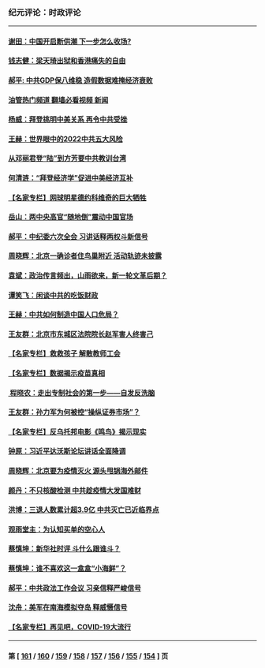 ### 纪元评论：时政评论
---
#### [谢田：中国开启断供潮 下一步怎么收场?](../../pages/nsc1025/n13518660.md?01210330) 
#### [钱志健：梁天琦出狱和香港痛失的自由](../../pages/nsc1025/n13518548.md?01210330) 
#### [郝平: 中共GDP保八维稳 造假数据难掩经济衰败](../../pages/nsc1025/n13516248.md?01210330) 
#### [油管热门频道 翻墙必看视频 新闻](ok?01210330)
#### [杨威：拜登挑明中美关系 再令中共受挫](../../pages/nsc1025/n13517055.md?01210330) 
#### [王赫：世界眼中的2022中共五大风险](../../pages/nsc1025/n13516882.md?01210330) 
#### [从邓丽君登“陆”到方芳要中共教训台湾](../../pages/nsc1025/n13517100.md?01210330) 
#### [何清涟：“拜登经济学”促进中美经济互补](../../pages/nsc1025/n13516683.md?01210330) 
#### [【名家专栏】网球明星德约科维奇的巨大牺牲](../../pages/nsc1025/n13515823.md?01210330) 
#### [岳山：两中央高官“随地倒”震动中国官场](../../pages/nsc1025/n13515984.md?01210330) 
#### [郝平：中纪委六次全会 习讲话释两权斗新信号](../../pages/nsc1025/n13516021.md?01210330) 
#### [周晓辉：北京一确诊者住鸟巢附近 活动轨迹未披露](../../pages/nsc1025/n13515913.md?01210330) 
#### [袁斌：政治传言频出，山雨欲来，新一轮文革后期？](../../pages/nsc1025/n13515245.md?01210330) 
#### [谭笑飞：闲谈中共的吃饭财政](../../pages/nsc1025/n13515210.md?01210330) 
#### [王赫：中共如何制造中国人口危局？](../../pages/nsc1025/n13514568.md?01210330) 
#### [王友群：北京市东城区法院院长赵军害人终害己](../../pages/nsc1025/n13514140.md?01210330) 
#### [【名家专栏】救救孩子 解散教师工会](../../pages/nsc1025/n13513603.md?01210330) 
#### [【名家专栏】数据揭示疫苗真相](../../pages/nsc1025/n13513380.md?01210330) 
#### [ 程晓农：走出专制社会的第一步——自发反洗脑](../../pages/nsc1025/n13512864.md?01210330) 
#### [王友群：孙力军为何被控“操纵证券市场”？](../../pages/nsc1025/n13511685.md?01210330) 
#### [【名家专栏】反乌托邦电影《鸣鸟》揭示现实](../../pages/nsc1025/n13510897.md?01210330) 
#### [钟原：习近平达沃斯论坛讲话全面降调](../../pages/nsc1025/n13511646.md?01210330) 
#### [周晓辉：北京要为疫情灭火 源头甩锅海外邮件](../../pages/nsc1025/n13511510.md?01210330) 
#### [颜丹：不只核酸检测 中共趁疫情大发国难财](../../pages/nsc1025/n13511390.md?01210330) 
#### [洪博：三退人数累计超3.9亿 中共灭亡已近临界点](../../pages/nsc1025/n13510842.md?01210330) 
#### [观雨堂主：为认知买单的空心人](../../pages/nsc1025/n13511099.md?01210330) 
#### [蔡慎坤：新华社时评 斗什么跟谁斗？](../../pages/nsc1025/n13510628.md?01210330) 
#### [蔡慎坤：谁不喜欢这一盒盒“小海鲜”？](../../pages/nsc1025/n13509889.md?01210330) 
#### [郝平：中共政法工作会议 习亲信释严峻信号](../../pages/nsc1025/n13509297.md?01210330) 
#### [沈舟：美军在南海模拟夺岛 释威慑信号](../../pages/nsc1025/n13509242.md?01210330) 
#### [【名家专栏】再见吧，COVID-19大流行](../../pages/nsc1025/n13509641.md?01210330) 

---
#### 第 [ [161](./161.md?01210330) / [160](./160.md?01210330) / [159](./159.md?01210330) / [158](./158.md?01210330) / [157](./157.md?01210330) / [156](./156.md?01210330) / [155](./155.md?01210330) / [154](./154.md?01210330) ] 页

